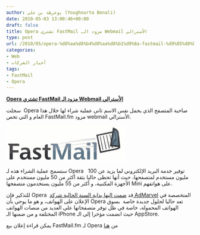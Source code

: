 ```yaml
---
author: يوغرطة بن علي (Youghourta Benali)
date: 2010-05-03 13:00:46+00:00
draft: false
title: Opera تشتري FastMail مزود الـ Webmail الأسترالي
type: post
url: /2010/05/opera-%d8%aa%d8%b4%d8%aa%d8%b1%d9%8a-fastmail-%d9%85%d8%b2%d9%88%d8%af-%d8%a7%d9%84%d9%80-webmail-%d8%a7%d9%84%d8%a3%d8%b3%d8%aa%d8%b1%d8%a7%d9%84%d9%8a/
categories:
- Web
- أخبار الشركات
tags:
- FastMail
- Opera
---
```


[**Opera تشتري FastMail مزود الـ Webmail الأسترالي**](https://www.it-scoop.com/2010/05/opera-%d8%aa%d8%b4%d8%aa%d8%b1%d9%8a-fastmail-%d9%85%d8%b2%d9%88%d8%af-%d8%a7%d9%84%d9%80-webmail-%d8%a7%d9%84%d8%a3%d8%b3%d8%aa%d8%b1%d8%a7%d9%84%d9%8a/)


سجلت  Opera صاحبة المتصفح الذي يحمل نفس الاسم ثاني عملية شراء لها خلال هذا العام و التي تخص FastMail.fm مزود webmail الأسترالي.

[![](FastMail.jpg)
](https://www.it-scoop.com/2010/05/opera-%d8%aa%d8%b4%d8%aa%d8%b1%d9%8a-fastmail-%d9%85%d8%b2%d9%88%d8%af-%d8%a7%d9%84%d9%80-webmail-%d8%a7%d9%84%d8%a3%d8%b3%d8%aa%d8%b1%d8%a7%d9%84%d9%8a/)

ستسمح عملية الشراء هذه لـ Opera   توفير خدمة البريد الإلكتروني لما يزيد عن 100 مليون مستخدم لمتصفحها، حيث أنها تحظى حاليا بثقة أكثر من 50 مليون مستخدم على الأجهزة المكتبية، و أكثر من 55 مليون يستخدمون متصفحها Mini على هواتفهم.

للتذكير فإن Opera  قد [ضمت إليها بداية السنة الحالية شركة AdMarvel](../../../../../2010/01/opera-%D8%AA%D8%B9%D9%84%D9%85-%D8%B4%D8%B1%D8%A7%D8%A1%D9%87%D8%A7-%D9%84%D9%80-admarvel-%D8%A7%D9%84%D9%85%D8%AA%D8%AE%D8%B5%D8%B5%D8%A9-%D9%81%D9%8A-%D8%A7%D9%84%D8%A5%D8%B9%D9%84%D8%A7%D9%86/) المتخصصة في الإعلان على الهواتف، و هو ما يوحي بأن Opera تعد حاليا لحلول جديدة خاصة  بسوق الهواتف المحمولة، خاصة في ظل توفر متصفحاتها على العديد من منصات الهواتف المختلفة و من ضمنها الـ iPhone حيث انضمت مؤخرا إلى الـ AppStore.

يمكن قراءة إعلان بيع FastMail.fm لـ Opera من [هنا](http://blog.fastmail.fm/2010/04/30/fastmail-fm-has-been-acquired-by-opera-software/)
